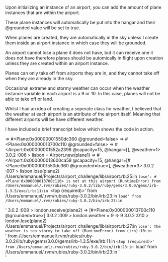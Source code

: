 Upon initializing an instance of an airport, you can add the amount of plane instances that are within the airport.

These plane instances will automatically be put into the hangar and their @grounded value will be set to true.

When planes are created, they are automatically in the sky unless I create them inside an airport instance in which case they will be grounded.

An airport cannot lose a plane it does not have, but it can receive one it does not have therefore planes should be automically in flight upon creation unless they are created within an airport instance. 

Planes can only take off from airports they are in, and they cannot take off when they are already in the sky. 

Occasional extreme and stormy weather can occur when the weather instance variable in each airport is a 9 or 10. In this case, planes will not be able to take off or land. 

Whilst I had an idea of creating a seperate class for weather, I believed that the weather at each airport is an attribute of the airport itself. Meaning that different airports will be have different weather. 

I have included a brief transcript below which shows the code in action. 

 => #<Plane:0x00000001550dc360 @grounded=false> 
 => #<Plane:0x000000013700c110 @grounded=false> 
 => #<Airport:0x00000001552a2398 @capacity=15, @hangar=[], @weather=1> 
3.0.2 :006 > lisbon = Airport.new(plane1)
 => #<Airport:0x000000013600ca58 @capacity=15, @hangar=[#<Plane:0x00000001550dc360 @grounded=true>], @weather=3> 
3.0.2 :007 > lisbon.lose(plane2)
/Users/emmanuel/Projects/airport_challenge/lib/airport.rb:25:in `lose': #<Plane:0x000000013700c110> is not at this airport (RuntimeError)
        from /Users/emmanuel/.rvm/rubies/ruby-3.0.2/lib/ruby/gems/3.0.0/gems/irb-1.3.5/exe/irb:11:in `<top (required)>'
        from /Users/emmanuel/.rvm/rubies/ruby-3.0.2/bin/irb:23:in `load'
        from /Users/emmanuel/.rvm/rubies/ruby-3.0.2/bin/irb:23:in `<main>'
3.0.2 :008 > london.receive(plane2)
 => [#<Plane:0x000000013700c110 @grounded=true>] 
3.0.2 :009 > london.weather = 9
 => 9 
3.0.2 :010 > london.lose(plane2)
/Users/emmanuel/Projects/airport_challenge/lib/airport.rb:27:in `lose': The weather is too stormy to take off (RuntimeError)
        from (irb):10:in `<main>'
        from /Users/emmanuel/.rvm/rubies/ruby-3.0.2/lib/ruby/gems/3.0.0/gems/irb-1.3.5/exe/irb:11:in `<top (required)>'
        from /Users/emmanuel/.rvm/rubies/ruby-3.0.2/bin/irb:23:in `load'
        from /Users/emmanuel/.rvm/rubies/ruby-3.0.2/bin/irb:23:in `<main>'